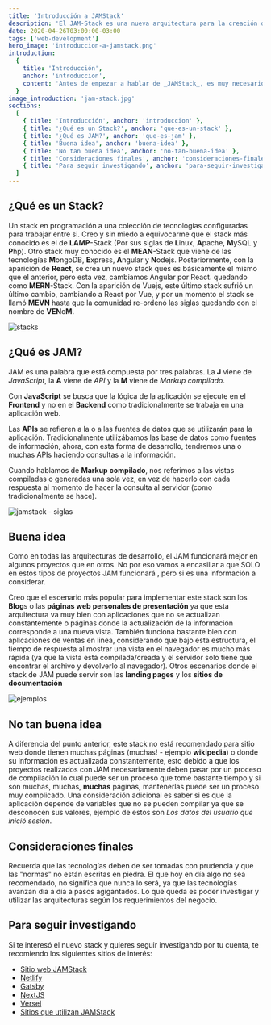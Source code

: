 ```yaml
---
title: 'Introducción a JAMStack'
description: 'El JAM-Stack es una nueva arquitectura para la creación de aplicaciones web, la cual busca poder hacer proyectos mucho mas rápidos, con alta seguridad y que puedan escalar de una manera muy sencilla. JAM son las siglas de JavaScript, APIs y Markup y su principal características es que la lógica de la aplicación se encuentra en el cliente y no en el servidor.'
date: 2020-04-26T03:00:00-03:00
tags: ['web-development']
hero_image: 'introduccion-a-jamstack.png'
introduction:
  {
    title: 'Introducción',
    anchor: 'introduccion',
    content: 'Antes de empezar a hablar de _JAMStack_, es muy necesario desglosar un poco la palabra en dos: **JAM** y **Stack** y así explicarlas por separado',
  }
image_introduction: 'jam-stack.jpg'
sections:
  [
    { title: 'Introducción', anchor: 'introduccion' },
    { title: '¿Qué es un Stack?', anchor: 'que-es-un-stack' },
    { title: '¿Qué es JAM?', anchor: 'que-es-jam' },
    { title: 'Buena idea', anchor: 'buena-idea' },
    { title: 'No tan buena idea', anchor: 'no-tan-buena-idea' },
    { title: 'Consideraciones finales', anchor: 'consideraciones-finales' },
    { title: 'Para seguir investigando', anchor: 'para-seguir-investigando' },
  ]
---
```


<h2 id="que-es-un-stack">¿Qué es un Stack?</h2>

Un stack en programación a una colección de tecnologías configuradas para trabajar entre si. Creo y sin miedo a equivocarme que el stack más conocido es el de **LAMP**-Stack (Por sus siglas de **L**inux, **A**pache, **M**ySQL y **P**hp). Otro stack muy conocido es el **MEAN**-Stack que viene de las tecnologías **M**ongoDB, **E**xpress, **A**ngular y **N**odejs. Posteriormente, con la aparición de **React**, se crea un nuevo stack ques es básicamente el mismo que el anterior, pero esta vez, cambiamos Angular por React. quedando como **MERN**-Stack. Con la aparición de Vuejs, este último stack sufrió un último cambio, cambiando a React por Vue, y por un momento el stack se llamó **MEVN** hasta que la comunidad re-ordenó las siglas quedando con el nombre de **VEN**o**M**.

![stacks](/images/introduccion-a-jamstack/stacks.png)

<h2 id="que-es-jam">¿Qué es JAM?</h2>

JAM es una palabra que está compuesta por tres palabras. La **J** viene de _JavaScript_, la **A** viene de _API_ y la **M** viene de _Markup compilado_.

Con **JavaScript** se busca que la lógica de la aplicación se ejecute en el **Frontend** y no en el **Backend** como tradicionalmente se trabaja en una aplicación web.

Las **APIs** se refieren a la o a las fuentes de datos que se utilizarán para la aplicación. Tradicionalmente utilizábamos las base de datos como fuentes de información, ahora, con esta forma de desarrollo, tendremos una o muchas APIs haciendo consultas a la información.

Cuando hablamos de **Markup compilado**, nos referimos a las vistas compiladas o generadas una sola vez, en vez de hacerlo con cada respuesta al momento de hacer la consulta al servidor (como tradicionalmente se hace).

![jamstack - siglas](/images/introduccion-a-jamstack/jam.png)

<h2 id="buena-idea">Buena idea</h2>

Como en todas las arquitecturas de desarrollo, el JAM funcionará mejor en algunos proyectos que en otros. No por eso vamos a encasillar a que SOLO en estos tipos de proyectos JAM funcionará , pero si es una información a considerar.

Creo que el escenario más popular para implementar este stack son los **Blog**s o las **páginas web personales de presentación** ya que esta arquitectura va muy bien con aplicaciones que no se actualizan constantemente o páginas donde la actualización de la información corresponde a una nueva vista. También funciona bastante bien con aplicaciones de
ventas en linea, considerando que bajo esta estructura, el tiempo de respuesta al mostrar una vista en el navegador es mucho más rápida (ya que la vista está compilada/creada y el servidor solo tiene que encontrar el archivo y devolverlo al navegador). Otros escenarios donde el stack de JAM puede servir son las **landing pages** y los **sitios de documentación**

![ejemplos](/images/introduccion-a-jamstack/paginas-de-ejemplo.png)

<h2 id="no-tan-buena-idea">No tan buena idea</h2>

A diferencia del punto anterior, este stack no está recomendado para sitio web donde tienen muchas páginas (muchas! - ejemplo **wikipedia**) o donde su información es actualizada constantemente, esto debido a que los proyectos realizados con JAM necesariamente deben pasar por un proceso de compilación lo cual puede ser un proceso que tome bastante tiempo y si son muchas, muchas, **muchas** páginas, mantenerlas puede ser un proceso muy complicado. Una consideración adicional es saber si es que la aplicación depende de variables que no se pueden compilar ya que se desconocen sus valores, ejemplo de estos son _Los datos del usuario que inició sesión_.

<h2 id="consideraciones-finales">Consideraciones finales</h2>

Recuerda que las tecnologías deben de ser tomadas con prudencia y que las "normas" no están escritas en piedra. El que hoy en día algo no sea recomendado, no significa que nunca lo será, ya que las tecnologías avanzan día a día a pasos agigantados. Lo que queda es poder investigar y utilizar las arquitecturas según los requerimientos del negocio.

<h2 id="para-seguir-investigando">Para seguir investigando</h2>

Si te interesó el nuevo stack y quieres seguir investigando por tu cuenta, te recomiendo los siguientes sitios de interés:

- [Sitio web JAMStack](https://jamstack.org/)
- [Netlify](https://www.netlify.com/)
- [Gatsby](https://www.gatsbyjs.org/)
- [NextJS](https://nextjs.org/)
- [Versel](https://vercel.com/)
- [Sitios que utilizan JAMStack](https://www.gatsbyjs.org/showcase/)
